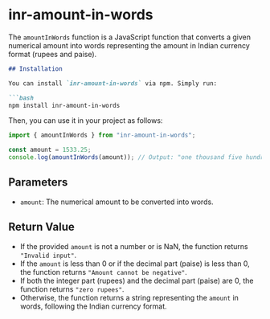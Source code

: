 # inr-amount-in-words

The `amountInWords` function is a JavaScript function that converts a given numerical amount into words representing the amount in Indian currency format (rupees and paise).

```markdown
## Installation

You can install `inr-amount-in-words` via npm. Simply run:

```bash
npm install inr-amount-in-words
```

Then, you can use it in your project as follows:

```javascript
import { amountInWords } from "inr-amount-in-words";

const amount = 1533.25;
console.log(amountInWords(amount)); // Output: "one thousand five hundred thirty three rupees and twenty five paise"
```
## Parameters

- `amount`: The numerical amount to be converted into words.

## Return Value

- If the provided `amount` is not a number or is NaN, the function returns `"Invalid input"`.
- If the `amount` is less than 0 or if the decimal part (paise) is less than 0, the function returns `"Amount cannot be negative"`.
- If both the integer part (rupees) and the decimal part (paise) are 0, the function returns `"zero rupees"`.
- Otherwise, the function returns a string representing the `amount` in words, following the Indian currency format.



